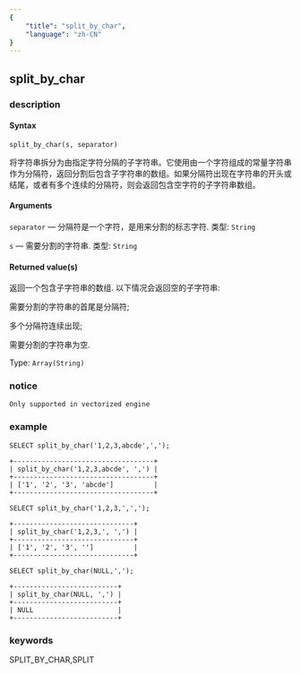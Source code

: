 ```yaml
---
{
    "title": "split_by_char",
    "language": "zh-CN"
}
---
```


<!-- 
Licensed to the Apache Software Foundation (ASF) under one
or more contributor license agreements.  See the NOTICE file
distributed with this work for additional information
regarding copyright ownership.  The ASF licenses this file
to you under the Apache License, Version 2.0 (the
"License"); you may not use this file except in compliance
with the License.  You may obtain a copy of the License at
  http://www.apache.org/licenses/LICENSE-2.0
Unless required by applicable law or agreed to in writing,
software distributed under the License is distributed on an
"AS IS" BASIS, WITHOUT WARRANTIES OR CONDITIONS OF ANY
KIND, either express or implied.  See the License for the
specific language governing permissions and limitations
under the License.
-->

## split_by_char 

### description

#### Syntax

```
split_by_char(s, separator)
```
将字符串拆分为由指定字符分隔的子字符串。它使用由一个字符组成的常量字符串作为分隔符，返回分割后包含子字符串的数组。如果分隔符出现在字符串的开头或结尾，或者有多个连续的分隔符，则会返回包含空字符的子字符串数组。

#### Arguments

`separator` — 分隔符是一个字符，是用来分割的标志字符. 类型: `String`

`s` — 需要分割的字符串. 类型: `String`

#### Returned value(s)

返回一个包含子字符串的数组. 以下情况会返回空的子字符串:

需要分割的字符串的首尾是分隔符;

多个分隔符连续出现;

需要分割的字符串为空.

Type: `Array(String)`

### notice

`Only supported in vectorized engine`

### example

```
SELECT split_by_char('1,2,3,abcde',',');

+-----------------------------------+
| split_by_char('1,2,3,abcde', ',') |
+-----------------------------------+
| ['1', '2', '3', 'abcde']          |
+-----------------------------------+

SELECT split_by_char('1,2,3,',',');

+------------------------------+
| split_by_char('1,2,3,', ',') |
+------------------------------+
| ['1', '2', '3', '']          |
+------------------------------+

SELECT split_by_char(NULL,',');

+--------------------------+
| split_by_char(NULL, ',') |
+--------------------------+
| NULL                     |
+--------------------------+
```
### keywords

SPLIT_BY_CHAR,SPLIT